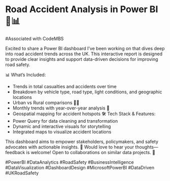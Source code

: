 
# Road Accident Analysis in Power BI 🚗📊
#Associated with CodeMBS

Excited to share a Power BI dashboard I’ve been working on that dives deep into road accident trends across the UK. This interactive report is designed to provide clear insights and support data-driven decisions for improving road safety.

📊 What’s Included:
 - Trends in total casualties and accidents over time
 - Breakdown by vehicle type, road type, light conditions, and geographic locations
 - Urban vs Rural comparisons 🌆🌄
 - Monthly trends with year-over-year analysis 📅
 - Geospatial mapping for accident hotspots
🛠 Tech Stack & Features:
 - Power Query for data cleaning and transformation
 - Dynamic and interactive visuals for storytelling
 - Integrated maps to visualize accident locations

This dashboard aims to empower stakeholders, policymakers, and safety advocates with actionable insights.
💬 Would love to hear your thoughts—feedback is welcome! Open to collaborations on similar data projects. 🚀

#PowerBI #DataAnalytics #RoadSafety #BusinessIntelligence #DataVisualization #DashboardDesign #MicrosoftPowerBI #DataDriven #UKRoadSafety
